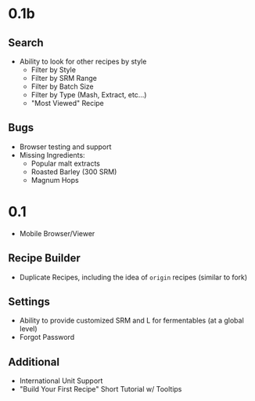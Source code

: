 0.1b
====

Search
--------------
* Ability to look for other recipes by style
    * Filter by Style
    * Filter by SRM Range
    * Filter by Batch Size
    * Filter by Type (Mash, Extract, etc...)
    * "Most Viewed" Recipe

Bugs
--------------
* Browser testing and support
* Missing Ingredients:
    - Popular malt extracts
    - Roasted Barley (300 SRM)
    - Magnum Hops

0.1
====

* Mobile Browser/Viewer

Recipe Builder
--------------
* Duplicate Recipes, including the idea of `origin` recipes (similar to fork)

Settings
--------
* Ability to provide customized SRM and L for fermentables (at a global level)
* Forgot Password

Additional
----------
* International Unit Support
* "Build Your First Recipe" Short Tutorial w/ Tooltips
